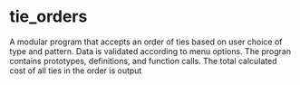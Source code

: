 # tie_orders

A modular program that accepts an order of ties based on user choice of type and pattern.
Data is validated according to menu options.
The progran contains prototypes, definitions, and function calls.
The total calculated cost of all ties in the order is output
